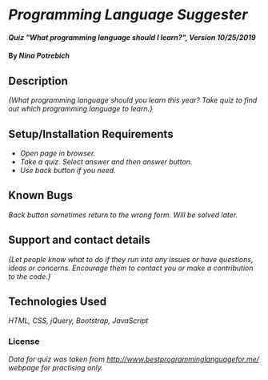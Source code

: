 # _Programming Language Suggester_

#### _Quiz "What programming language should I learn?", Version 10/25/2019_

#### By _**Nina Potrebich**_

## Description

_{What programming language should you learn this year? Take quiz to find out which programming language to learn.}_

## Setup/Installation Requirements

* _Open page in browser._
* _Take a quiz. Select answer and then answer button._
* _Use back button if you need._

## Known Bugs

_Back button sometimes return to the wrong form. Will be solved later._

## Support and contact details

_{Let people know what to do if they run into any issues or have questions, ideas or concerns.  Encourage them to contact you or make a contribution to the code.}_

## Technologies Used

_HTML, CSS, jQuery, Bootstrap, JavaScript_

### License

*Data for quiz was taken from http://www.bestprogramminglanguagefor.me/ webpage for practising only.*

